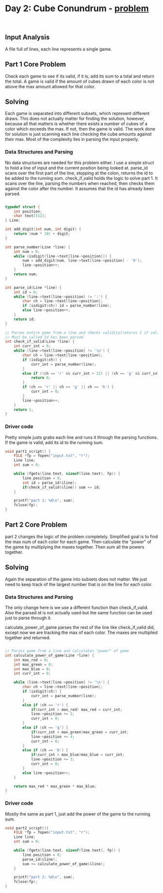 # Day 2: Cube Conundrum - [problem](https://adventofcode.com/2023/day/2)


<br>

## Input Analysis
A file full of lines, each line represents a single game.



## Part 1 Core Problem
Check each game to see if its valid, if it is, add its sum to a total and return the total.
A game is valid if the amount of cubes drawn of each color is not above the max amount allowed for that color.


## Solving
Each game is separated into different subsets, which represent different draws. This does not actually matter for finding the solution, however, because all that matters is whether there exists a number of cubes of a color which exceeds the max. If not, then the game is valid.
The work done for solution is just scanning each line checking the cube amounts against their max. Most of the complexity lies in parsing the input properly.


### Data Structures and Parsing
No data structures are needed for this problem either. I use a simple struct to hold a line of input and the current position being looked at.
parse_id scans over the first part of the line, stopping at the colon, returns the id to be added to the running sum.
check_if_valid holds the logic to solve part 1. It scans over the line, parsing the numbers when reached, then checks them against the color after the number. It assumes that the id has already been parsed.

```c

typedef struct {
    int position;
    char text[512];
} Line;

int add_digit(int num, int digit) {
    return (num * 10) + digit;
}

int parse_number(Line *line) {
    int num = 0;
    while (isdigit(line->text[line->position])) {
        num = add_digit(num, line->text[line->position] - '0');
        line->position++;
    }
    return num;
}

int parse_id(Line *line) {
    int id = 0;
    while (line->text[line->position] != ':') {
        char ch = line->text[line->position];
        if (isdigit(ch)) id = parse_number(line);
        else line->position++;
    }
    return id;
}

// Parses entire game from a line and checks validity(returns 1 if valid game, 0 if invalid)
// Must be called Id has been parsed
int check_if_valid(Line *line) {
    int curr_int = 0;
    while (line->text[line->position] != '\n') {
        char ch = line->text[line->position];
        if (isdigit(ch)) {
            curr_int = parse_number(line);
        }
        else if ((ch == 'r' && curr_int > 12) || (ch == 'g' && curr_int > 13) || (ch == 'b' && curr_int > 14)) {
            return 0;
        }
        if (ch == 'r' || ch == 'g' || ch == 'b') {
            curr_int = 0;
        }
        line->position++;
    }
    return 1;
}

```

### Driver code

Pretty simple justs grabs each line and runs it through the parsing functions. If the game is valid, add its id to the running sum.
```c
void part1_script() {
    FILE *fp = fopen("input.txt", "r");
    Line line;
    int sum = 0;

    while (fgets(line.text, sizeof(line.text), fp)) {
        line.position = 0;
        int id = parse_id(&line);
        if(check_if_valid(&line)) sum += id;
    }

    printf("part 1: %d\n", sum);
    fclose(fp);
}
```


## Part 2 Core Problem
part 2 changes the logic of the problem completely. Simplified goal is to find the max num of each color for each game. Then calculate the "power" of the game by multiplying the maxes together. Then sum all the powers together.


## Solving
Again the separation of the game into subsets does not matter. We just need to keep track of the largest number that is on the line for each color.

### Data Structures and Parsing
The only change here is we use a different function than check_if_valid. Also the parsed id is not actually used but the same function can be used just to parse through it.

calculate_power_of_game parses the rest of the line like check_if_valid did, except now we are tracking the max of each color. The maxes are multiplied together and returned.
```c

// Parses game from a line and calculates "power" of game
int calculate_power_of_game(Line *line) {
    int max_red = 0;
    int max_green = 0;
    int max_blue = 0;
    int curr_int = 0;

    while (line->text[line->position] != '\n') {
        char ch = line->text[line->position];
        if (isdigit(ch)) {
            curr_int = parse_number(line);
        }
        else if (ch == 'r') {
            if(curr_int > max_red) max_red = curr_int;
            line->position += 2;
            curr_int = 0;
        }
        else if (ch == 'g') {
            if(curr_int > max_green)max_green = curr_int;
            line->position += 4;
            curr_int = 0;
        }
        else if (ch == 'b') {
            if(curr_int > max_blue)max_blue = curr_int;
            line->position += 3;
            curr_int = 0;
        }
        else line->position++;
    }

    return max_red * max_green * max_blue;
}

```

### Driver code

Mostly the same as part 1, just add the power of the game to the running sum.
```c
void part2_script(){
    FILE *fp = fopen("input.txt", "r");
    Line line;
    int sum = 0;

    while (fgets(line.text, sizeof(line.text), fp)) {
        line.position = 0;
        parse_id(&line);
        sum += calculate_power_of_game(&line);
    }

    printf("part 2: %d\n", sum);
    fclose(fp);
}
```
